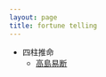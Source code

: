 ```yaml
---
layout: page
title: fortune telling
---
```



* 四柱推命
    * [高島易断](http://www.takashimaekidan.com/?page_id=543)
